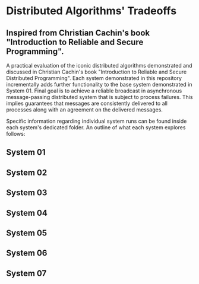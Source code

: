 # Distributed Algorithms' Tradeoffs 

## Inspired from Christian Cachin's book "Introduction to Reliable and Secure Programming".

A practical evaluation of the iconic distributed algorithms demonstrated and discussed in Christian Cachin's book "Introduction to Reliable and Secure Distributed Programming".  Each system demonstrated in this repository incrementally adds further functionality to the base system demonstrated in System 01.  Final goal is to achieve a reliable broadcast in asynchronous message-passing distributed system that is subject to process failures.  This implies guarantees that messages are consistently delivered to all processes along with an agreement on the delivered messages.

Specific information regarding individual system runs can be found inside each system's dedicated folder.  An outline of what each system explores follows:

## System 01



## System 02



## System 03



## System 04



## System 05



## System 06



## System 07
